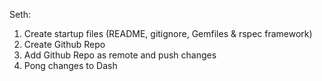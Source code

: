 Seth:
1) Create startup files (README, gitignore, Gemfiles & rspec framework)
2) Create Github Repo
3) Add Github Repo as remote and push changes
4) Pong changes to Dash
